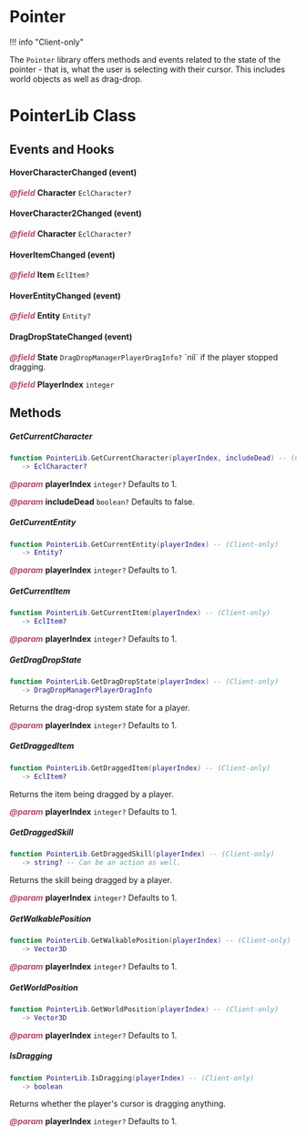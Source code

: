 # Pointer
!!! info "Client-only"

The `Pointer` library offers methods and events related to the state of the pointer - that is, what the user is selecting with their cursor. This includes world objects as well as drag-drop.

<doc class="PointerLib">

# PointerLib Class

## Events and Hooks

#### HoverCharacterChanged (event)

<p style="margin-bottom:0px;"><span style="color:#B04A6E;"><b><i>@field</i></b></span> <b>Character</b> <code>EclCharacter?</code></p>

#### HoverCharacter2Changed (event)

<p style="margin-bottom:0px;"><span style="color:#B04A6E;"><b><i>@field</i></b></span> <b>Character</b> <code>EclCharacter?</code></p>

#### HoverItemChanged (event)

<p style="margin-bottom:0px;"><span style="color:#B04A6E;"><b><i>@field</i></b></span> <b>Item</b> <code>EclItem?</code></p>

#### HoverEntityChanged (event)

<p style="margin-bottom:0px;"><span style="color:#B04A6E;"><b><i>@field</i></b></span> <b>Entity</b> <code>Entity?</code></p>

#### DragDropStateChanged (event)

<p style="margin-bottom:0px;"><span style="color:#B04A6E;"><b><i>@field</i></b></span> <b>State</b> <code>DragDropManagerPlayerDragInfo?</code> `nil` if the player stopped dragging.</p>

<p style="margin-bottom:0px;"><span style="color:#B04A6E;"><b><i>@field</i></b></span> <b>PlayerIndex</b> <code>integer</code></p>

## Methods

##### GetCurrentCharacter

```lua
function PointerLib.GetCurrentCharacter(playerIndex, includeDead) -- (Client-only)
   -> EclCharacter?
```

<p style="margin-bottom:0px;"><span style="color:#B04A6E;"><b><i>@param</i></b></span> <b>playerIndex</b> <code>integer?</code> Defaults to 1.</p>

<p style="margin-bottom:0px;"><span style="color:#B04A6E;"><b><i>@param</i></b></span> <b>includeDead</b> <code>boolean?</code> Defaults to false.</p>

##### GetCurrentEntity

```lua
function PointerLib.GetCurrentEntity(playerIndex) -- (Client-only)
   -> Entity?
```

<p style="margin-bottom:0px;"><span style="color:#B04A6E;"><b><i>@param</i></b></span> <b>playerIndex</b> <code>integer?</code> Defaults to 1.</p>

##### GetCurrentItem

```lua
function PointerLib.GetCurrentItem(playerIndex) -- (Client-only)
   -> EclItem?
```

<p style="margin-bottom:0px;"><span style="color:#B04A6E;"><b><i>@param</i></b></span> <b>playerIndex</b> <code>integer?</code> Defaults to 1.</p>

##### GetDragDropState

```lua
function PointerLib.GetDragDropState(playerIndex) -- (Client-only)
   -> DragDropManagerPlayerDragInfo
```

Returns the drag-drop system state for a player.

<p style="margin-bottom:0px;"><span style="color:#B04A6E;"><b><i>@param</i></b></span> <b>playerIndex</b> <code>integer?</code> Defaults to 1.</p>

##### GetDraggedItem

```lua
function PointerLib.GetDraggedItem(playerIndex) -- (Client-only)
   -> EclItem?
```

Returns the item being dragged by a player.

<p style="margin-bottom:0px;"><span style="color:#B04A6E;"><b><i>@param</i></b></span> <b>playerIndex</b> <code>integer?</code> Defaults to 1.</p>

##### GetDraggedSkill

```lua
function PointerLib.GetDraggedSkill(playerIndex) -- (Client-only)
   -> string? -- Can be an action as well.
```

Returns the skill being dragged by a player.

<p style="margin-bottom:0px;"><span style="color:#B04A6E;"><b><i>@param</i></b></span> <b>playerIndex</b> <code>integer?</code> Defaults to 1.</p>

##### GetWalkablePosition

```lua
function PointerLib.GetWalkablePosition(playerIndex) -- (Client-only)
   -> Vector3D
```

<p style="margin-bottom:0px;"><span style="color:#B04A6E;"><b><i>@param</i></b></span> <b>playerIndex</b> <code>integer?</code> Defaults to 1.</p>

##### GetWorldPosition

```lua
function PointerLib.GetWorldPosition(playerIndex) -- (Client-only)
   -> Vector3D
```

<p style="margin-bottom:0px;"><span style="color:#B04A6E;"><b><i>@param</i></b></span> <b>playerIndex</b> <code>integer?</code> Defaults to 1.</p>

##### IsDragging

```lua
function PointerLib.IsDragging(playerIndex) -- (Client-only)
   -> boolean
```

Returns whether the player's cursor is dragging anything.

<p style="margin-bottom:0px;"><span style="color:#B04A6E;"><b><i>@param</i></b></span> <b>playerIndex</b> <code>integer?</code> Defaults to 1.</p>
</doc>